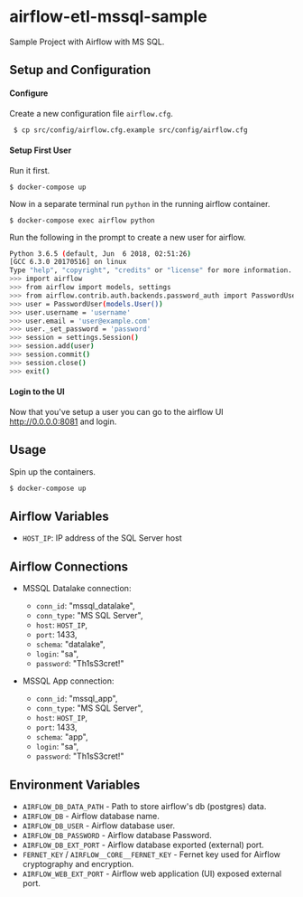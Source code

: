 # airflow-etl-mssql-sample

Sample Project with Airflow with MS SQL.

## Setup and Configuration

#### Configure
Create a new configuration file `airflow.cfg`.
```bash
 $ cp src/config/airflow.cfg.example src/config/airflow.cfg
```

#### Setup First User
Run it first.
```
$ docker-compose up
```

Now in a separate terminal run `python` in the running airflow container.
```
$ docker-compose exec airflow python
```

Run the following in the prompt to create a new user for airflow.
```bash
Python 3.6.5 (default, Jun  6 2018, 02:51:26)
[GCC 6.3.0 20170516] on linux
Type "help", "copyright", "credits" or "license" for more information.
>>> import airflow
>>> from airflow import models, settings
>>> from airflow.contrib.auth.backends.password_auth import PasswordUser
>>> user = PasswordUser(models.User())
>>> user.username = 'username'
>>> user.email = 'user@example.com'
>>> user._set_password = 'password'
>>> session = settings.Session()
>>> session.add(user)
>>> session.commit()
>>> session.close()
>>> exit()
```

#### Login to the UI
Now that you've setup a user you can go to the airflow UI http://0.0.0.0:8081 and login.

## Usage

Spin up the containers.

```bash
$ docker-compose up
```


## Airflow Variables

* `HOST_IP`: IP address of the SQL Server host

## Airflow Connections

* MSSQL Datalake connection:
  * `conn_id`: "mssql_datalake",
  * `conn_type`: "MS SQL Server",
  * `host`: `HOST_IP`,
  * `port`: 1433,
  * `schema`: "datalake",
  * `login`: "sa",
  * `password`: "Th1sS3cret!"

* MSSQL App connection:
  * `conn_id`: "mssql_app",
  * `conn_type`: "MS SQL Server",
  * `host`: `HOST_IP`,
  * `port`: 1433,
  * `schema`: "app",
  * `login`: "sa",
  * `password`: "Th1sS3cret!"

## Environment Variables

* `AIRFLOW_DB_DATA_PATH` - Path to store airflow's db (postgres) data.
* `AIRFLOW_DB` - Airflow database name.
* `AIRFLOW_DB_USER` - Airflow database user.
* `AIRFLOW_DB_PASSWORD` - Airflow database Password.
* `AIRFLOW_DB_EXT_PORT` - Airflow database exported (external) port.
* `FERNET_KEY` / `AIRFLOW__CORE__FERNET_KEY` - Fernet key used for Airflow cryptography and encryption.
* `AIRFLOW_WEB_EXT_PORT` - Airflow web application (UI) exposed external port.
